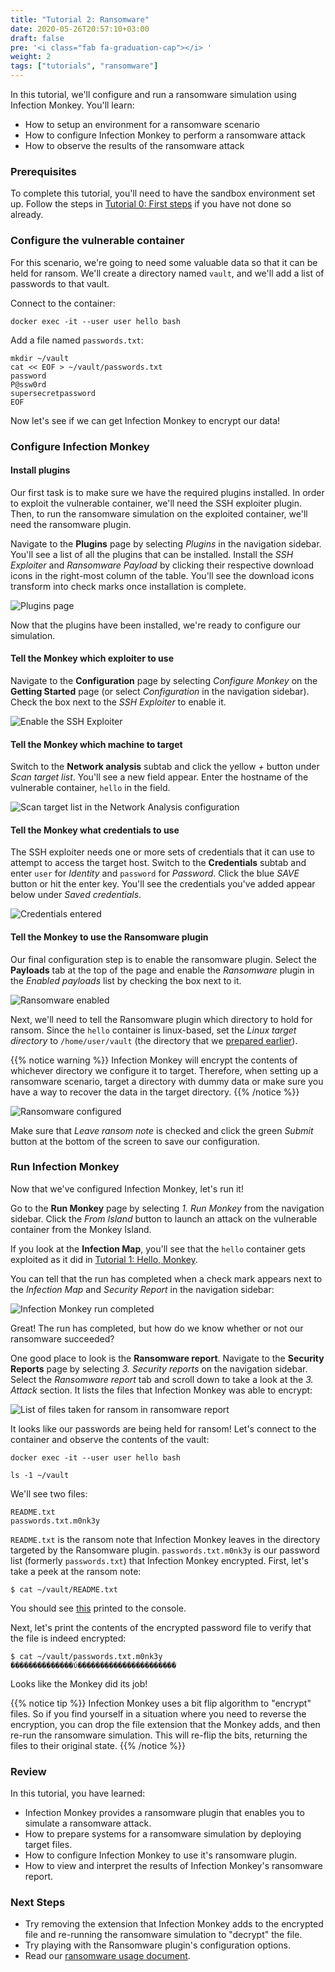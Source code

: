 ```yaml
---
title: "Tutorial 2: Ransomware"
date: 2020-05-26T20:57:10+03:00
draft: false
pre: '<i class="fab fa-graduation-cap"></i> '
weight: 2
tags: ["tutorials", "ransomware"]
---
```


In this tutorial, we'll configure and run a ransomware simulation using
Infection Monkey. You'll learn:
- How to setup an environment for a ransomware scenario
- How to configure Infection Monkey to perform a ransomware attack
- How to observe the results of the ransomware attack

### Prerequisites
To complete this tutorial, you'll need to have the sandbox environment set up.
Follow the steps in [Tutorial 0: First steps](../first-steps) if you have not
done so already.

### Configure the vulnerable container
For this scenario, we're going to need some valuable data so that it can be
held for ransom. We'll create a directory named `vault`, and we'll add a list
of passwords to that vault.

Connect to the container:

```
docker exec -it --user user hello bash
```

Add a file named `passwords.txt`:
```
mkdir ~/vault
cat << EOF > ~/vault/passwords.txt
password
P@ssw0rd
supersecretpassword
EOF
```

Now let's see if we can get Infection Monkey to encrypt our data!

### Configure Infection Monkey

#### Install plugins
Our first task is to make sure we have the required plugins installed. In order
to exploit the vulnerable container, we'll need the SSH exploiter plugin. Then,
to run the ransomware simulation on the exploited container, we'll need the
ransomware plugin.

Navigate to the **Plugins** page by selecting _Plugins_ in the navigation
sidebar. You'll see a list of all the plugins that can be installed. Install
the _SSH Exploiter_ and _Ransomware Payload_ by clicking their respective
download icons in the right-most column of the table. You'll see the download
icons transform into check marks once installation is complete.

![Plugins page](../../images/tutorials/ransomware/010-plugin-installation.gif)

Now that the plugins have been installed, we're ready to configure our
simulation.

#### Tell the Monkey which exploiter to use
Navigate to the **Configuration** page by selecting _Configure Monkey_ on the
**Getting Started** page (or select _Configuration_ in the navigation sidebar).
Check the box next to the _SSH Exploiter_ to enable it.

![Enable the SSH
Exploiter](../../images/tutorials/ransomware/020-exploiter-enabled.jpg)

#### Tell the Monkey which machine to target
Switch to the **Network analysis** subtab and click the yellow _+_ button under
_Scan target list_. You'll see a new field appear. Enter the hostname of the
vulnerable container, `hello` in the field.

![Scan target list in the Network Analysis
configuration](../../images/tutorials/ransomware/030-scan-target-list.jpg)

#### Tell the Monkey what credentials to use
The SSH exploiter needs one or more sets of credentials that it can use to
attempt to access the target host. Switch to the **Credentials** subtab and
enter `user` for _Identity_ and `password` for _Password_. Click the blue
_SAVE_ button or hit the enter key. You'll see the credentials you've added
appear below under _Saved credentials_.

![Credentials
entered](../../images/tutorials/ransomware/040-credentials-input.jpg)

#### Tell the Monkey to use the Ransomware plugin
Our final configuration step is to enable the ransomware plugin. Select the
**Payloads** tab at the top of the page and enable the _Ransomware_ plugin in
the _Enabled payloads_ list by checking the box next to it.

![Ransomware
enabled](../../images/tutorials/ransomware/050-ransomware-enabled.jpg)

Next, we'll need to tell the Ransomware plugin which directory to hold for
ransom. Since the `hello` container is linux-based, set the _Linux target
directory_ to `/home/user/vault` (the directory that we [prepared
earlier](#configure-the-vulnerable-container)).

{{% notice warning %}}
Infection Monkey will encrypt the contents of whichever directory we configure
it to target. Therefore, when setting up a ransomware scenario, target a
directory with dummy data or make sure you have a way to recover the data in
the target directory.
{{% /notice %}}


![Ransomware
configured](../../images/tutorials/ransomware/060-ransomware-configuration.jpg)

Make sure that _Leave ransom note_ is checked and click the green _Submit_
button at the bottom of the screen to save our configuration.

### Run Infection Monkey
Now that we've configured Infection Monkey, let's run it!

Go to the **Run Monkey** page by selecting _1. Run Monkey_ from the navigation
sidebar. Click the _From Island_ button to launch an attack on the vulnerable
container from the Monkey Island.

If you look at the **Infection Map**, you'll see that the `hello` container
gets exploited as it did in [Tutorial 1: Hello, Monkey](../hello-monkey).

You can tell that the run has completed when a check mark appears next to the
_Infection Map_ and _Security Report_ in the navigation sidebar:

![Infection Monkey run
completed](../../images/tutorials/ransomware/070-run-monkey.jpg)


Great! The run has completed, but how do we know whether or not our ransomware
succeeded?

One good place to look is the **Ransomware report**. Navigate to the **Security
Reports** page by selecting _3. Security reports_ on the navigation sidebar.
Select the _Ransomware report_ tab and scroll down to take a look at the _3.
Attack_ section. It lists the files that Infection Monkey was able to encrypt:

![List of files taken for ransom in ransomware
report](../../images/tutorials/ransomware/080-ransomware-report.jpg)

It looks like our passwords are being held for ransom! Let's connect to the
container and observe the contents of the vault:
```
docker exec -it --user user hello bash

ls -1 ~/vault
```

We'll see two files:
```
README.txt
passwords.txt.m0nk3y
```

`README.txt` is the ransom note that Infection Monkey leaves in the directory
targeted by the Ransomware plugin. `passwords.txt.m0nk3y` is our password list
(formerly `passwords.txt`) that Infection Monkey encrypted. First, let's take a
peek at the ransom note:

```
$ cat ~/vault/README.txt
```

You should see
[this](https://raw.githubusercontent.com/guardicore/monkey/develop/monkey/agent_plugins/payloads/ransomware/src/ransomware_readme.txt)
printed to the console.

Next, let's print the contents of the encrypted password file to verify that
the file is indeed encrypted:

```shell
$ cat ~/vault/passwords.txt.m0nk3y
��������������ύ����������������������
```

Looks like the Monkey did its job!

{{% notice tip %}}
Infection Monkey uses a bit flip algorithm to "encrypt" files. So if you find
yourself in a situation where you need to reverse the encryption, you can drop
the file extension that the Monkey adds, and then re-run the ransomware
simulation. This will re-flip the bits, returning the files to their original
state.
{{% /notice %}}

### Review
In this tutorial, you have learned:
- Infection Monkey provides a ransomware plugin that enables you to simulate a
  ransomware attack.
- How to prepare systems for a ransomware simulation by deploying target files.
- How to configure Infection Monkey to use it's ransomware plugin.
- How to view and interpret the results of Infection Monkey's ransomware report.

### Next Steps
- Try removing the extension that Infection Monkey adds to the encrypted file
  and re-running the ransomware simulation to "decrypt" the file.
- Try playing with the Ransomware plugin's configuration options.
- Read our [ransomware usage document](../../usage/ransomware-simulation).
